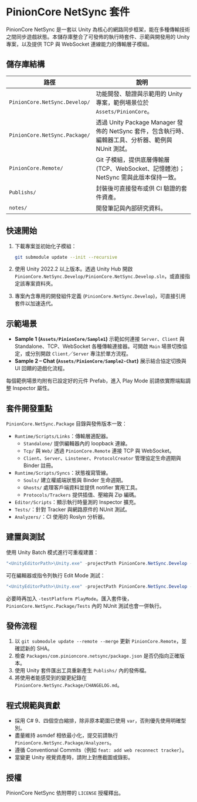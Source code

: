 # PinionCore NetSync 套件

PinionCore NetSync 是一套以 Unity 為核心的網路同步框架，能在多種傳輸技術之間同步遊戲狀態。本儲存庫整合了可發佈的執行時套件、示範與開發用的 Unity 專案，以及提供 TCP 與 WebSocket 連線能力的傳輸層子模組。

## 儲存庫結構

| 路徑 | 說明 |
| --- | --- |
| `PinionCore.NetSync.Develop/` | 功能開發、驗證與示範用的 Unity 專案，範例場景位於 `Assets/PinionCore`。 |
| `PinionCore.NetSync.Package/` | 透過 Unity Package Manager 發佈的 NetSync 套件，包含執行時、編輯器工具、分析器、範例與 NUnit 測試。 |
| `PinionCore.Remote/` | Git 子模組，提供底層傳輸層 (TCP、WebSocket、記憶體池)；NetSync 需與此版本保持一致。 |
| `Publishs/` | 封裝後可直接發布或供 CI 驗證的套件資產。 |
| `notes/` | 開發筆記與內部研究資料。 |

## 快速開始

1. 下載專案並初始化子模組：

   ```bash
   git submodule update --init --recursive
   ```

2. 使用 Unity 2022.2 以上版本。透過 Unity Hub 開啟 `PinionCore.NetSync.Develop/PinionCore.NetSync.Develop.sln`，或直接指定該專案資料夾。
3. 專案內含專用的開發組件定義 (`PinionCore.NetSync.Develop`)，可直接引用套件以加速迭代。

## 示範場景

- **Sample 1 (`Assets/PinionCore/Sample1`)** 示範如何連接 `Server`、`Client` 與 Standalone、TCP、WebSocket 各種傳輸連接器。可開啟 `Main` 場景切換協定，或分別開啟 `Client`／`Server` 專注於單方流程。
- **Sample 2 – Chat (`Assets/PinionCore/Sample2-Chat`)** 展示結合協定切換與 UI 回饋的遊戲化流程。

每個範例場景均附有已設定好的元件 Prefab，進入 Play Mode 前請依實際端點調整 Inspector 屬性。

## 套件開發重點

`PinionCore.NetSync.Package` 目錄與發佈版本一致：

- `Runtime/Scripts/Links`：傳輸層適配器。
  - `Standalone/` 提供編輯器內的 loopback 連線。
  - `Tcp/` 與 `Web/` 透過 `PinionCore.Remote` 連接 TCP 與 WebSocket。
  - `Client`、`Server`、`Linstener`、`ProtocolCreator` 管理協定生命週期與 Binder 註冊。
- `Runtime/Scripts/Syncs`：狀態複寫管線。
  - `Souls/` 建立權威端狀態與 Binder 生命週期。
  - `Ghosts/` 處理客戶端資料並提供 notifier 實用工具。
  - `Protocols/Trackers` 提供插值、壓縮與 Zip 編碼。
- `Editor/Scripts`：顯示執行時量測的 Inspector 擴充。
- `Tests/`：針對 Tracker 與網路原件的 NUnit 測試。
- `Analyzers/`：CI 使用的 Roslyn 分析器。

## 建置與測試

使用 Unity Batch 模式進行可重複建置：

```powershell
"<UnityEditorPath>\Unity.exe" -projectPath PinionCore.NetSync.Develop -quit -batchmode -logFile Logs/ci.log
```

可在編輯器或指令列執行 Edit Mode 測試：

```powershell
"<UnityEditorPath>\Unity.exe" -projectPath PinionCore.NetSync.Develop -quit -batchmode -runTests -testPlatform EditMode -testResults Logs/editmode.xml
```

必要時再加入 `-testPlatform PlayMode`。匯入套件後，`PinionCore.NetSync.Package/Tests` 內的 NUnit 測試也會一併執行。

## 發佈流程

1. 以 `git submodule update --remote --merge` 更新 `PinionCore.Remote`，並確認新的 SHA。
2. 檢查 `Packages/com.pinioncore.netsync/package.json` 是否仍指向正確版本。
3. 使用 Unity 套件匯出工具重新產生 `Publishs/` 內的發佈檔。
4. 將使用者能感受到的變更紀錄在 `PinionCore.NetSync.Package/CHANGELOG.md`。

## 程式規範與貢獻

- 採用 C# 9、四個空白縮排，除非原本範圍已使用 `var`，否則優先使用明確型別。
- 盡量維持 asmdef 相依最小化，提交前請執行 `PinionCore.NetSync.Package/Analyzers`。
- 遵循 Conventional Commits（例如 `feat: add web reconnect tracker`）。
- 當變更 Unity 視覺資產時，請附上對應截圖或錄影。

## 授權

PinionCore NetSync 依附帶的 `LICENSE` 授權釋出。
